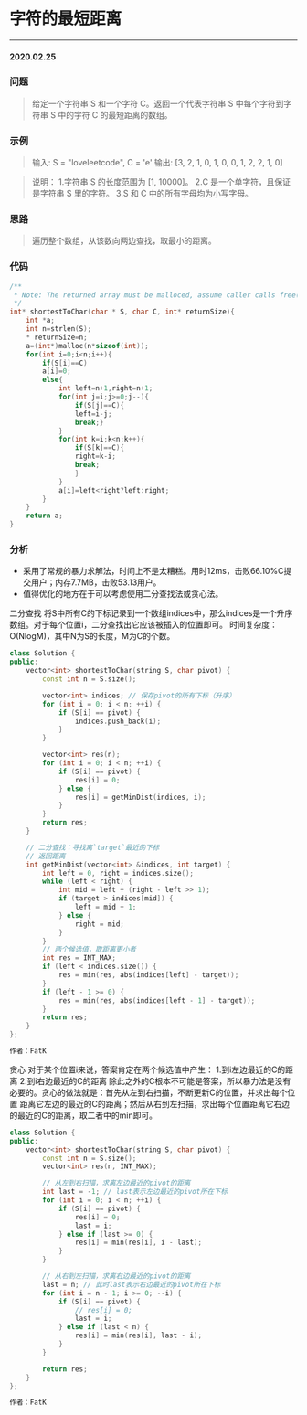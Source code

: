 # 字符的最短距离
***
#### 2020.02.25

### 问题
>给定一个字符串 S 和一个字符 C。返回一个代表字符串 S 中每个字符到字符串 S 中的字符 C 的最短距离的数组。

### 示例
>输入: S = "loveleetcode", C = 'e'
输出: [3, 2, 1, 0, 1, 0, 0, 1, 2, 2, 1, 0]

>说明：
1.字符串 S 的长度范围为 [1, 10000]。
2.C 是一个单字符，且保证是字符串 S 里的字符。
3.S 和 C 中的所有字母均为小写字母。

### 思路
>遍历整个数组，从该数向两边查找，取最小的距离。

### 代码
```c
/**
 * Note: The returned array must be malloced, assume caller calls free().
 */
int* shortestToChar(char * S, char C, int* returnSize){
    int *a;
    int n=strlen(S);
    * returnSize=n;
    a=(int*)malloc(n*sizeof(int));
    for(int i=0;i<n;i++){
        if(S[i]==C)
        a[i]=0;
        else{
            int left=n+1,right=n+1;
            for(int j=i;j>=0;j--){
                if(S[j]==C){
                left=i-j;
                break;}
            }
            for(int k=i;k<n;k++){
                if(S[k]==C){
                right=k-i;
                break;
                }
            }
            a[i]=left<right?left:right;
        }
    }
    return a;
}
```

### 分析
 - 采用了常规的暴力求解法，时间上不是太糟糕。用时12ms，击败66.10%C提交用户；内存7.7MB，击败53.13用户。
 - 值得优化的地方在于可以考虑使用二分查找法或贪心法。

二分查找
将S中所有C的下标记录到一个数组indices中，那么indices是一个升序数组。对于每个位置i，二分查找出它应该被插入的位置即可。
时间复杂度：O(NlogM)，其中N为S的长度，M为C的个数。
```c++
class Solution {
public:
    vector<int> shortestToChar(string S, char pivot) {
        const int n = S.size();

        vector<int> indices; // 保存pivot的所有下标（升序）
        for (int i = 0; i < n; ++i) {
            if (S[i] == pivot) {
                indices.push_back(i);
            }
        }

        vector<int> res(n);
        for (int i = 0; i < n; ++i) {
            if (S[i] == pivot) {
                res[i] = 0;
            } else {
                res[i] = getMinDist(indices, i);
            }
        }
        return res;
    }

    // 二分查找：寻找离`target`最近的下标
    // 返回距离
    int getMinDist(vector<int> &indices, int target) {
        int left = 0, right = indices.size();
        while (left < right) {
            int mid = left + (right - left >> 1);
            if (target > indices[mid]) {
                left = mid + 1;
            } else {
                right = mid;
            }
        }
        // 两个候选值，取距离更小者
        int res = INT_MAX;
        if (left < indices.size()) {
            res = min(res, abs(indices[left] - target));
        }
        if (left - 1 >= 0) {
            res = min(res, abs(indices[left - 1] - target));
        }
        return res;
    }
};

作者：FatK
```

贪心
对于某个位置i来说，答案肯定在两个候选值中产生：
1.到i左边最近的C的距离
2.到i右边最近的C的距离
除此之外的C根本不可能是答案，所以暴力法是没有必要的。贪心的做法就是：首先从左到右扫描，不断更新C的位置，并求出每个位置
距离它左边的最近的C的距离；然后从右到左扫描，求出每个位置距离它右边的最近的C的距离，取二者中的min即可。
```c++
class Solution {
public:
    vector<int> shortestToChar(string S, char pivot) {
        const int n = S.size();
        vector<int> res(n, INT_MAX);

        // 从左到右扫描，求离左边最近的pivot的距离
        int last = -1; // last表示左边最近的pivot所在下标
        for (int i = 0; i < n; ++i) {
            if (S[i] == pivot) {
                res[i] = 0;
                last = i;
            } else if (last >= 0) {
                res[i] = min(res[i], i - last);
            }
        }

        // 从右到左扫描，求离右边最近的pivot的距离
        last = n; // 此时last表示右边最近的pivot所在下标
        for (int i = n - 1; i >= 0; --i) {
            if (S[i] == pivot) {
                // res[i] = 0;
                last = i;
            } else if (last < n) {
                res[i] = min(res[i], last - i);
            }
        }

        return res;
    }
};

作者：FatK
